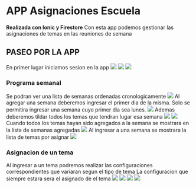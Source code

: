 # APP Asignaciones Escuela
**Realizada con Ionic y Firestore**
Con esta app podemos gestionar las asignaciones de temas en las reuniones de semana

## PASEO POR LA APP
En primer lugar iniciamos sesion en la app
![
](https://lh3.googleusercontent.com/68-5cAc9sik-POPp0MlASTDHBYmjWAfy22sLMCx35Nl9wjAwxOyhlkVWcoRk-h0aZw8WcDb5Fa0 "LOGIN")
![
](https://lh3.googleusercontent.com/vhO8Mu8OiFK79WqDELSdwqXm7WlEGmO9OmSXinsV3OYzd9HZDgBuzQ87WoZsZGIHPCjGZedVTa0 "LOGIN")
![
](https://lh3.googleusercontent.com/XfSbEwEMzagnF_ihwHy16ey3zQlrdwh6DJezCIhXJigamlVJ2U69JA7ETjBOQQ3fnoKgZuJX6XY "LOGIN")
### Programa semanal
Se podran ver una lista de semanas ordenadas cronologicamente
![
](https://lh3.googleusercontent.com/Z6AfD0qeKDNf9w4l0QQTpOU5874_6j8G2OZ6Dxs_U2g67tmSHqYGImpHUUwjw3bbGUqOmlhd9ys "HOME")
Al agregar una semana deberemos ingresar el primer dia de la misma. Solo se permitira ingresar una semana cuyo primer dia sea lunes.
![
](https://lh3.googleusercontent.com/8KvGEW2_t-yRTMHveNLKjonKU4_PsecobwLurxdhS3_tK-fKIYtHZdTtN8hZC758grFwJaeBUN8 "addweek")
Ademas deberemos tildar todos los temas que tendran lugar esa semana
![
](https://lh3.googleusercontent.com/IiUr17wAieBBzJt-yzQdusjRgZSj5OHmCA8WSejlp-1tRV28D7_w7rJiqm9XP2DRSeQS9rv8N_E "addweek")
![
](https://lh3.googleusercontent.com/p3wV8ayC6Aq4Hmbl4IlxL0KVHzGExCBJK8PV5hYaBwFcH09QhGu8InmHDpzUrIkoQY58DZtv6Y4 "addweek")
Cuando todos los temas hayan sido agregados a la semana se mostrara en la lista de semanas agregadas
![
](https://lh3.googleusercontent.com/Ac6dmOBbOZPRLY46aCMXob9owrshITLE_BOF68QNDBjfv0Uv0oLxdzaujJo8PRsRapGFVOGBhTo "addedweek")
Al ingresar a una semana se mostrara la lista de temas por asignar
![
](https://lh3.googleusercontent.com/oyNnjLDCc9opkkc8cgejOPPDqEQDOefaXKVWaEcY5XrDwGYYyhpjYZItAT4YIIxgSzNsi7_SlWE "weekdetail")
### Asignacion de un tema
Al ingresar a un tema podremos realizar las configuraciones correspondientes que variaran segun el tipo de tema
La configuracion que siempre estara sera el asignado de el tema
![
](https://lh3.googleusercontent.com/1Mjsrs-x3qtzWsxWRimR_s_M-xEe41m_A4POXCNzZ1dsEFIpg5RB0Q2O2SQTKjsg5f46Mir4isQ "asignation")
![
](https://lh3.googleusercontent.com/So8h61mICAthpYDbU_6IBu6bmMnYAgbE-h9DPKaQ7rQP4JLJbiNBk6AePV1hIliI4bx5ng0tX20 "assigned")
![
](https://lh3.googleusercontent.com/r8eSxliiba7tzfIBbN0m5irXjbiQU3M90_BB-9lr4Aw5m-_cUSgLOgc6PmhYi8cfMZvPuQPHm6Q "assigned")
![
](https://lh3.googleusercontent.com/in4ea6hFjX2xOaj7WPy65ulZb-hrBz53_tYeHdP4C6uji-xnOd7y0CIK0Az7UkuBPheKafvPiiw "assignation")


